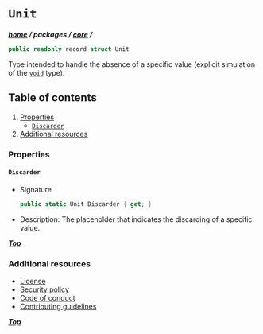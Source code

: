 # `Unit`

***[home](../../../readme.md) / packages /  [core](../readme.md) /***

```cs
public readonly record struct Unit
 ```

Type intended to handle the absence of a specific value (explicit simulation of the [`void`](https://learn.microsoft.com/en-us/dotnet/csharp/language-reference/builtin-types/void)
type).

## Table of contents

1. [Properties](#properties)
   - [`Discarder`](#discarder)
2. [Additional resources](#additional-resources)

### Properties

#### `Discarder`

- Signature

  ```cs
  public static Unit Discarder { get; }
  ```

- Description: The placeholder that indicates the discarding of a specific value.

***[Top](#unit)***

### Additional resources

- [License](../../../license)
- [Security policy](../../../security.md)
- [Code of conduct](../../../code-of-conduct.md)
- [Contributing guidelines](../../../contributing.md)

***[Top](#unit)***
